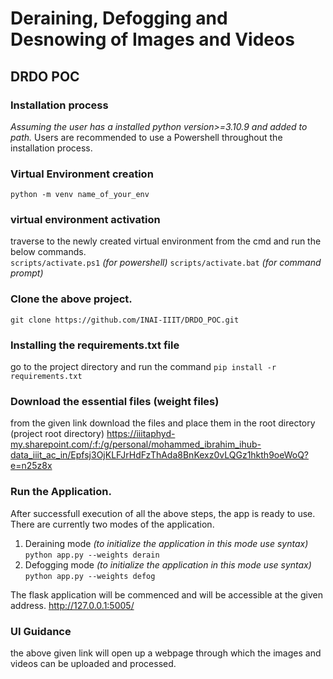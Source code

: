 # Deraining, Defogging and Desnowing of Images and Videos
## DRDO POC



### Installation process
*Assuming the user has a installed python version>=3.10.9 and added to path.*
Users are recommended to use a Powershell throughout the installation process.



### Virtual Environment creation
`python -m venv name_of_your_env`



### virtual environment activation
traverse to the newly created virtual environment from the cmd and run the below commands.                       
    `scripts/activate.ps1` _(for powershell)_
    `scripts/activate.bat` _(for command prompt)_



### Clone the above project.
`git clone https://github.com/INAI-IIIT/DRDO_POC.git`



### Installing the requirements.txt file
go to the project directory and run the command
`pip install -r requirements.txt`



### Download the essential files (weight files)
from the given link download the files and place them in the root directory (project root directory)
https://iiitaphyd-my.sharepoint.com/:f:/g/personal/mohammed_ibrahim_ihub-data_iiit_ac_in/Epfsj3OjKLFJrHdFzThAda8BnKexz0vLQGz1hkth9oeWoQ?e=n25z8x



### Run the Application.
After successfull execution of all the above steps, the app is ready to use.
There are currently two modes of the application.
1. Deraining mode _(to initialize the application in this mode use syntax)_
  `python app.py --weights derain`
2. Defogging mode _(to initialize the application in this mode use syntax)_
  `python app.py --weights defog`



The flask application will be commenced and will be accessible at the given address.
    http://127.0.0.1:5005/



### UI Guidance
the above given link will open up a webpage through which the images and videos can be uploaded and processed.





